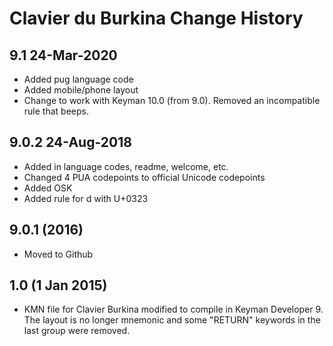 Clavier du Burkina Change History
=======================

9.1 24-Mar-2020
-----------------
* Added pug language code
* Added mobile/phone layout
* Change to work with Keyman 10.0 (from 9.0). Removed an incompatible rule that beeps.

9.0.2 24-Aug-2018
-----------------
* Added in language codes, readme, welcome, etc.
* Changed 4 PUA codepoints to official Unicode codepoints
* Added OSK
* Added rule for d with U+0323

9.0.1 (2016)
-----------------
* Moved to Github

1.0 (1 Jan 2015)
-----------------

* KMN file for Clavier Burkina modified to compile in Keyman Developer 9. The layout is no longer mnemonic and some "RETURN" keywords in the last group were removed.
